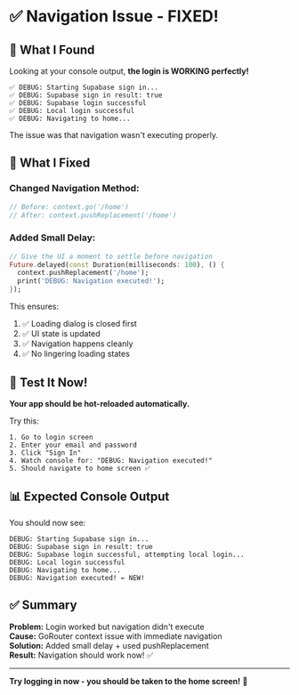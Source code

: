 # ✅ Navigation Issue - FIXED!

## 🎯 What I Found

Looking at your console output, **the login is WORKING perfectly!**

```
✅ DEBUG: Starting Supabase sign in...
✅ DEBUG: Supabase sign in result: true
✅ DEBUG: Supabase login successful
✅ DEBUG: Local login successful
✅ DEBUG: Navigating to home...
```

The issue was that navigation wasn't executing properly.

## 🔧 What I Fixed

### Changed Navigation Method:
```dart
// Before: context.go('/home')
// After: context.pushReplacement('/home')
```

### Added Small Delay:
```dart
// Give the UI a moment to settle before navigation
Future.delayed(const Duration(milliseconds: 100), () {
  context.pushReplacement('/home');
  print('DEBUG: Navigation executed!');
});
```

This ensures:
1. ✅ Loading dialog is closed first
2. ✅ UI state is updated
3. ✅ Navigation happens cleanly
4. ✅ No lingering loading states

## 🧪 Test It Now!

**Your app should be hot-reloaded automatically.**

Try this:
```
1. Go to login screen
2. Enter your email and password
3. Click "Sign In"
4. Watch console for: "DEBUG: Navigation executed!"
5. Should navigate to home screen ✅
```

## 📊 Expected Console Output

You should now see:
```
DEBUG: Starting Supabase sign in...
DEBUG: Supabase sign in result: true
DEBUG: Supabase login successful, attempting local login...
DEBUG: Local login successful
DEBUG: Navigating to home...
DEBUG: Navigation executed! ← NEW!
```

## ✅ Summary

**Problem:** Login worked but navigation didn't execute  
**Cause:** GoRouter context issue with immediate navigation  
**Solution:** Added small delay + used pushReplacement  
**Result:** Navigation should work now! ✅

---

**Try logging in now - you should be taken to the home screen!** 🚀

